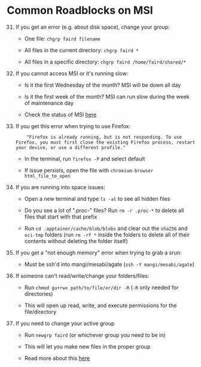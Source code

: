 # Common Roadblocks on MSI

31. If you get an error (e.g. about disk space), change your group:

    * One file: `chgrp faird filename`

    * All files in the current directory: `chgrp faird *`
    
    * All files in a specific directory: `chgrp faird /home/faird/shared/*`

32. If you cannot access MSI or it's running slow:

    * Is it the first Wednesday of the month? MSI will be down all day

    * Is it the first week of the month? MSI can run slow during the week of maintenance day

    * Check the status of MSI [here](https://status.msi.umn.edu/)

33. If you get this error when trying to use Firefox:
            
            "Firefox is already running, but is not responding. To use Firefox, you must first close the existing Firefox process, restart your device, or use a different profile."

    * In the terminal, run `firefox -P` and select default 

    * If issue persists, open the file with `chromium-browser html_file_to_open` 

34. If you are running into space issues:

    * Open a new terminal and type `ls -al` to see all hidden files 

    * Do you see a lot of ".proc-" files? Run `rm -r .proc-*` to delete all files that start with that prefix

    * Run `cd .apptainer/cache/blob/blobs` and clear out the `sha256` and `oci-tmp` folders (run `rm -rf *` inside the folders to delete all of their contents without deleting the folder itself)

35. If you get a "not enough memory" error when trying to grab a srun:

    * Must be ssh'd into mangi/mesabi/agate (`ssh -Y mangi/mesabi/agate`)

36. If someone can't read/write/change your folders/files:

    * Run `chmod gu+rwx path/to/file/or/dir -R` (`-R` only needed for directories)

    * This will open up read, write, and execute permissions for the file/directory

37. If you need to change your active group

    * Run `newgrp faird` (or whichever group you need to be in)
    
    * This will let you make new files in the proper group

    * Read more about this [here](https://opensource.com/article/19/9/linux-chgrp-and-newgrp-commands#:~:text=The%20newgrp%20command%20allows%20a%20user%20to%20override,all%20files%20must%20have%20the%20same%20group%20ownership.)

